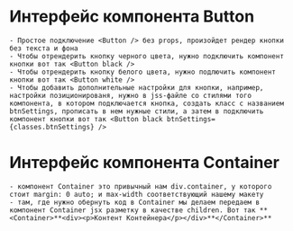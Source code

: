 # Интерфейс компонента Button
    - Простое подключение <Button /> без props, произойдет рендер кнопки без текста и фона
    - Чтобы отрендерить кнопку черного цвета, нужно подключить компонент кнопки вот так <Button black />
    - Чтобы отрендерить кнопку белого цвета, нужно подлючить компонент кнопки вот так <Button white />
    - Чтобы добавить дополнительные настройки для кнопки, например, настройки позиционированя, нужно в jss-файле со стилями того компонента, в котором подключается кнопка, создать класс с названием btnSettings, прописать в нем нужные стили, а затем в подключить компонент кнопки вот так <Button black btnSettings={classes.btnSettings} />

# Интерфейс компонента Container
    - компонент Container это привычный нам div.container, у которого стоит margin: 0 auto; и max-width соответствующий нашему макету
    - там, где нужно обернуть код в Container мы делаем передаем в компонент Container jsx разметку в качестве children. Вот так **<Container>**<div><p>Контент Контейнера</p></div>**</Container>**
